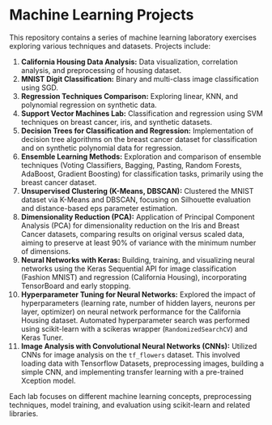 # Machine Learning Projects

This repository contains a series of machine learning laboratory exercises exploring various techniques and datasets. Projects include:

1.  **California Housing Data Analysis:** Data visualization, correlation analysis, and preprocessing of housing dataset.
2.  **MNIST Digit Classification:** Binary and multi-class image classification using SGD.
3.  **Regression Techniques Comparison:** Exploring linear, KNN, and polynomial regression on synthetic data.
4.  **Support Vector Machines Lab:** Classification and regression using SVM techniques on breast cancer, iris, and synthetic datasets.
5.  **Decision Trees for Classification and Regression:** Implementation of decision tree algorithms on the breast cancer dataset for classification and on synthetic polynomial data for regression.
6.  **Ensemble Learning Methods:** Exploration and comparison of ensemble techniques (Voting Classifiers, Bagging, Pasting, Random Forests, AdaBoost, Gradient Boosting) for classification tasks, primarily using the breast cancer dataset.
7.  **Unsupervised Clustering (K-Means, DBSCAN):** Clustered the MNIST dataset via K-Means and DBSCAN, focusing on Silhouette evaluation and distance-based eps parameter estimation.
8.  **Dimensionality Reduction (PCA):** Application of Principal Component Analysis (PCA) for dimensionality reduction on the Iris and Breast Cancer datasets, comparing results on original versus scaled data, aiming to preserve at least 90% of variance with the minimum number of dimensions.
9.  **Neural Networks with Keras:** Building, training, and visualizing neural networks using the Keras Sequential API for image classification (Fashion MNIST) and regression (California Housing), incorporating TensorBoard and early stopping.
10. **Hyperparameter Tuning for Neural Networks:** Explored the impact of hyperparameters (learning rate, number of hidden layers, neurons per layer, optimizer) on neural network performance for the California Housing dataset. Automated hyperparameter search was performed using scikit-learn with a scikeras wrapper (`RandomizedSearchCV`) and Keras Tuner.
11. **Image Analysis with Convolutional Neural Networks (CNNs):** Utilized CNNs for image analysis on the `tf_flowers` dataset. This involved loading data with Tensorflow Datasets, preprocessing images, building a simple CNN, and implementing transfer learning with a pre-trained Xception model. 

Each lab focuses on different machine learning concepts, preprocessing techniques, model training, and evaluation using scikit-learn and related libraries.
